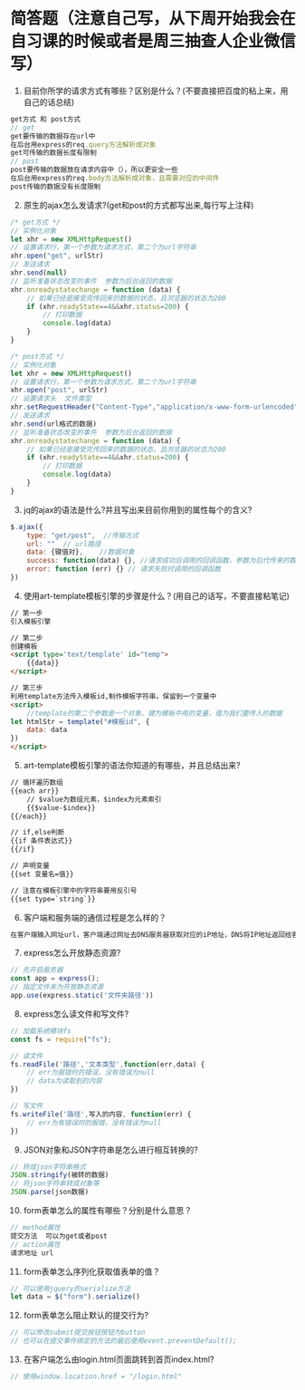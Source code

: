 # 简答题（注意自己写，从下周开始我会在自习课的时候或者是周三抽查人企业微信写）

1. 目前你所学的请求方式有哪些？区别是什么？(不要直接把百度的粘上来，用自己的话总结)
```js
get方式 和 post方式
// get
get要传输的数据存在url中
在后台用express的req.query方法解析成对象
get可传输的数据长度有限制
// post
post要传输的数据放在请求内容中（），所以更安全一些
在后台用express的req.body方法解析成对象，且需要对应的中间件
post传输的数据没有长度限制
```

2. 原生的ajax怎么发请求?(get和post的方式都写出来,每行写上注释)
```js
/* get方式 */
// 实例化对象
let xhr = new XMLHttpRequest()
// 设置请求行，第一个参数为请求方式，第二个为url字符串
xhr.open("get", urlStr)
// 发送请求
xhr.send(null)
// 监听准备状态改变的事件  参数为后台返回的数据
xhr.onreadystatechange = function (data) {
    // 如果已经是接受完传回来的数据的状态，且浏览器的状态为200
    if (xhr.readyState==4&&xhr.status=200) {
   		// 打印数据
        console.log(data)
    }
}

/* post方式 */
// 实例化对象
let xhr = new XMLHttpRequest()
// 设置请求行，第一个参数为请求方式，第二个为url字符串
xhr.open("post", urlStr)
// 设置请求头  文件类型
xhr.setRequestHeader("Content-Type","application/x-www-form-urlencoded")
// 发送请求
xhr.send(url格式的数据)
// 监听准备状态改变的事件  参数为后台返回的数据
xhr.onreadystatechange = function (data) {
    // 如果已经是接受完传回来的数据的状态，且浏览器的状态为200
    if (xhr.readyState==4&&xhr.status=200) {
   		// 打印数据
        console.log(data)
    }
}
```

3. jq的ajax的语法是什么?并且写出来目前你用到的属性每个的含义?
```js
$.ajax({
    type: "get/post",  //传输方式
    url: ""  // url路径
    data: {键值对},    //数据对象
    success: function(data) {}, //请求成功后调用的回调函数，参数为后代传来的数据
    error: function (err) {} // 请求失败时调用的回调函数
})
```

4. 使用art-template模板引擎的步骤是什么？(用自己的话写，不要直接粘笔记)
```html
// 第一步
引入模板引擎

// 第二步
创建模板
<script type='text/template' id="temp">
	{{data}}
</script>

// 第三步
利用template方法传入模板id,制作模板字符串，保留到一个变量中
<script>
    //template的第二个参数是一个对象，键为模板中用的变量，值为我们要传入的数据
let htmlStr = template("#模板id", {
	data: data  
})
</script>
```

5. art-template模板引擎的语法你知道的有哪些，并且总结出来?
```html
// 循环遍历数组
{{each arr}}
	// $value为数组元素，$index为元素索引
	{{$value-$index}}
{{/each}}

// if,else判断
{{if 条件表达式}}
{{/if}

// 声明变量
{{set 变量名=值}}

// 注意在模板引擎中的字符串要用反引号
{{set type=`string`}}
```

6. 客户端和服务端的通信过程是怎么样的？
```js
在客户端输入网址url，客户端通过网址去DNS服务器获取对应的iP地址，DNS将IP地址返回给客户端，客户端再通过这个Ip以及端口去向对应的服务端发起请求，服务器监听对应端口，接收到请求后，进行相应的服务处理，然后让处理完的结果返回给客户端（浏览器），这就是响应，然后客户端接收到服务端的响应并处理
```

7. express怎么开放静态资源?
```js
// 先开启服务器
const app = express();
// 指定文件夹为开放静态资源
app.use(express.static('文件夹路径'))
```

8. express怎么读文件和写文件?
```js
// 加载系统模块fs
const fs = require("fs");

// 读文件
fs.readFile('路径','文本类型',function(err,data) {
    // err为报错时的错误，没有错误为null
    // data为读取到的内容
})

// 写文件
fs.writeFile('路径',写入的内容, function(err) {
    // err为有错误时的报错，没有错误为null
})
```

9. JSON对象和JSON字符串是怎么进行相互转换的?
```js
// 转成json字符串格式
JSON.stringify(被转的数据)
// 将json字符串转成对象等
JSON.parse(json数据)
```

10. form表单怎么的属性有哪些？分别是什么意思？
```js
// method属性
提交方法  可以为get或者post
// action属性
请求地址 url
```

11. form表单怎么序列化获取值表单的值？
```js
// 可以使用jquery的serialize方法
let data = $("form").serialize()
```

12. form表单怎么阻止默认的提交行为?
```js
// 可以修改submit提交按钮按钮为button
// 也可以在提交事件绑定的方法的最后使用event.preventDefault();
```

13. 在客户端怎么由login.html页面跳转到首页index.html?
```js
// 使用window.location.href = "/login.html"
```